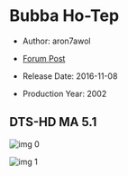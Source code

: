 # Bubba Ho-Tep

* Author: aron7awol

* [Forum Post](https://www.avsforum.com/threads/bass-eq-for-filtered-movies.2995212/post-59273632)

* Release Date: 2016-11-08
* Production Year: 2002

## DTS-HD MA 5.1

![img 0](https://i.imgur.com/OsEDl3h.jpg)

![img 1](https://i.imgur.com/cGhlsUW.png)

